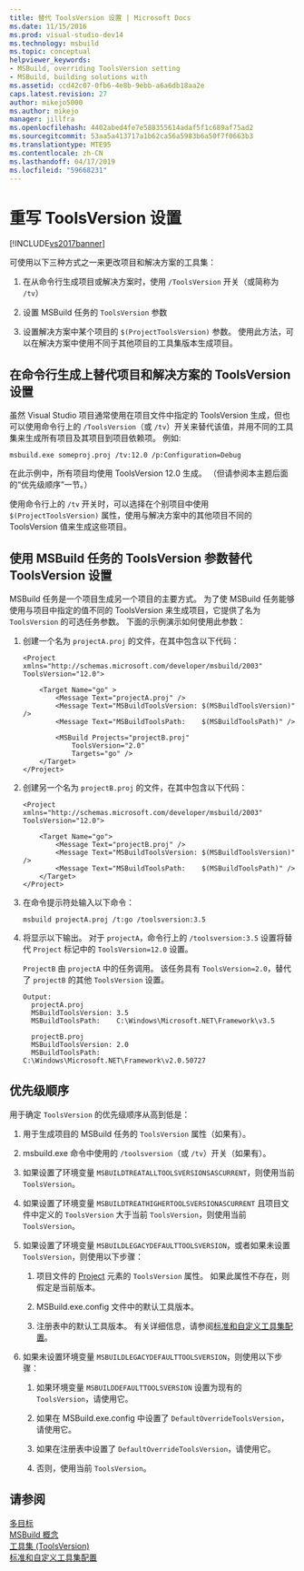 ```yaml
---
title: 替代 ToolsVersion 设置 | Microsoft Docs
ms.date: 11/15/2016
ms.prod: visual-studio-dev14
ms.technology: msbuild
ms.topic: conceptual
helpviewer_keywords:
- MSBuild, overriding ToolsVersion setting
- MSBuild, building solutions with
ms.assetid: ccd42c07-0fb6-4e8b-9ebb-a6a6db18aa2e
caps.latest.revision: 27
author: mikejo5000
ms.author: mikejo
manager: jillfra
ms.openlocfilehash: 4402abed4fe7e588355614adaf5f1c689af75ad2
ms.sourcegitcommit: 53aa5a413717a1b62ca56a5983b6a50f7f0663b3
ms.translationtype: MTE95
ms.contentlocale: zh-CN
ms.lasthandoff: 04/17/2019
ms.locfileid: "59668231"
---
```

# <a name="overriding-toolsversion-settings"></a>重写 ToolsVersion 设置
[!INCLUDE[vs2017banner](../includes/vs2017banner.md)]

可使用以下三种方式之一来更改项目和解决方案的工具集：  
  
1.  在从命令行生成项目或解决方案时，使用 `/ToolsVersion` 开关（或简称为 `/tv`）  
  
2.  设置 MSBuild 任务的 `ToolsVersion` 参数  
  
3.  设置解决方案中某个项目的 `$(ProjectToolsVersion)` 参数。 使用此方法，可以在解决方案中使用不同于其他项目的工具集版本生成项目。  
  
## <a name="override-the-toolsversion-settings-of-projects-and-solutions-on-command-line-builds"></a>在命令行生成上替代项目和解决方案的 ToolsVersion 设置  
 虽然 Visual Studio 项目通常使用在项目文件中指定的 ToolsVersion 生成，但也可以使用命令行上的 `/ToolsVersion`（或 `/tv`）开关来替代该值，并用不同的工具集来生成所有项目及其项目到项目依赖项。 例如:  
  
```  
msbuild.exe someproj.proj /tv:12.0 /p:Configuration=Debug  
```  
  
 在此示例中，所有项目均使用 ToolsVersion 12.0 生成。 （但请参阅本主题后面的“优先级顺序”一节。）  
  
 使用命令行上的 `/tv` 开关时，可以选择在个别项目中使用 `$(ProjectToolsVersion)` 属性，使用与解决方案中的其他项目不同的 ToolsVersion 值来生成这些项目。  
  
## <a name="override-the-toolsversion-settings-using-the-toolsversion-parameter-of-the-msbuild-task"></a>使用 MSBuild 任务的 ToolsVersion 参数替代 ToolsVersion 设置  
 MSBuild 任务是一个项目生成另一个项目的主要方式。 为了使 MSBuild 任务能够使用与项目中指定的值不同的 ToolsVersion 来生成项目，它提供了名为 `ToolsVersion` 的可选任务参数。 下面的示例演示如何使用此参数：  
  
1.  创建一个名为 `projectA.proj` 的文件，在其中包含以下代码：  
  
    ```  
    <Project xmlns="http://schemas.microsoft.com/developer/msbuild/2003"  
    ToolsVersion="12.0">  
  
        <Target Name="go" >   
            <Message Text="projectA.proj" />  
            <Message Text="MSBuildToolsVersion: $(MSBuildToolsVersion)" />  
            <Message Text="MSBuildToolsPath:    $(MSBuildToolsPath)" />  
  
            <MSBuild Projects="projectB.proj"  
                ToolsVersion="2.0"  
                Targets="go" />  
        </Target>  
    </Project>  
    ```  
  
2.  创建另一个名为 `projectB.proj` 的文件，在其中包含以下代码：  
  
    ```  
    <Project xmlns="http://schemas.microsoft.com/developer/msbuild/2003"  
    ToolsVersion="12.0">  
  
        <Target Name="go">  
            <Message Text="projectB.proj" />  
            <Message Text="MSBuildToolsVersion: $(MSBuildToolsVersion)" />  
            <Message Text="MSBuildToolsPath:    $(MSBuildToolsPath)" />  
        </Target>  
    </Project>  
    ```  
  
3.  在命令提示符处输入以下命令：  
  
    ```  
    msbuild projectA.proj /t:go /toolsversion:3.5  
    ```  
  
4.  将显示以下输出。 对于 `projectA`，命令行上的 `/toolsversion:3.5` 设置将替代 `Project` 标记中的 `ToolsVersion=12.0` 设置。  
  
     `ProjectB` 由 `projectA` 中的任务调用。 该任务具有 `ToolsVersion=2.0`，替代了 `projectB` 的其他 `ToolsVersion` 设置。  
  
    ```  
    Output:  
      projectA.proj  
      MSBuildToolsVersion: 3.5  
      MSBuildToolsPath:    C:\Windows\Microsoft.NET\Framework\v3.5  
  
      projectB.proj  
      MSBuildToolsVersion: 2.0  
      MSBuildToolsPath:    C:\Windows\Microsoft.NET\Framework\v2.0.50727  
    ```  
  
## <a name="order-of-precedence"></a>优先级顺序  
 用于确定 `ToolsVersion` 的优先级顺序从高到低是：  
  
1.  用于生成项目的 MSBuild 任务的 `ToolsVersion` 属性（如果有）。  
  
2.  msbuild.exe 命令中使用的 `/toolsversion`（或 `/tv`）开关（如果有）。  
  
3.  如果设置了环境变量 `MSBUILDTREATALLTOOLSVERSIONSASCURRENT`，则使用当前 `ToolsVersion`。  
  
4.  如果设置了环境变量 `MSBUILDTREATHIGHERTOOLSVERSIONASCURRENT` 且项目文件中定义的 `ToolsVersion` 大于当前 `ToolsVersion`，则使用当前 `ToolsVersion`。  
  
5.  如果设置了环境变量 `MSBUILDLEGACYDEFAULTTOOLSVERSION`，或者如果未设置 `ToolsVersion`，则使用以下步骤：  
  
    1.  项目文件的 [Project](../msbuild/project-element-msbuild.md) 元素的 `ToolsVersion` 属性。 如果此属性不存在，则假定是当前版本。  
  
    2.  MSBuild.exe.config 文件中的默认工具版本。  
  
    3.  注册表中的默认工具版本。 有关详细信息，请参阅[标准和自定义工具集配置](../msbuild/standard-and-custom-toolset-configurations.md)。  
  
6.  如果未设置环境变量 `MSBUILDLEGACYDEFAULTTOOLSVERSION`，则使用以下步骤：  
  
    1.  如果环境变量 `MSBUILDDEFAULTTOOLSVERSION` 设置为现有的 `ToolsVersion`，请使用它。  
  
    2.  如果在 MSBuild.exe.config 中设置了 `DefaultOverrideToolsVersion`，请使用它。  
  
    3.  如果在注册表中设置了 `DefaultOverrideToolsVersion`，请使用它。  
  
    4.  否则，使用当前 `ToolsVersion`。  
  
## <a name="see-also"></a>请参阅  
 [多目标](../msbuild/msbuild-multitargeting-overview.md)   
 [MSBuild 概念](../msbuild/msbuild-concepts.md)   
 [工具集 (ToolsVersion)](../msbuild/msbuild-toolset-toolsversion.md)   
 [标准和自定义工具集配置](../msbuild/standard-and-custom-toolset-configurations.md)
